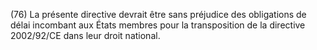 (76) La présente directive devrait être sans préjudice des obligations de délai incombant aux États membres pour la transposition de la directive 2002/92/CE dans leur droit national.